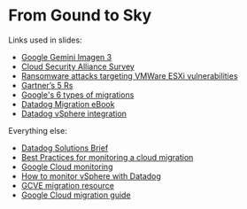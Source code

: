# From Gound to Sky

Links used in slides:
- [Google Gemini Imagen 3](https://deepmind.google/technologies/imagen-3/)
- [Cloud Security Alliance Survey](https://cloudsecurityalliance.org/artifacts/enterprise-resource-planning-and-cloud-adoption)
- [Ransomware attacks targeting VMWare ESXi vulnerabilities](https://thehackernews.com/2024/05/ransomware-attacks-exploit-vmware-esxi.html)
- [Gartner’s 5 Rs](https://www.gartner.com/en/documents/1485116)
- [Google's 6 types of migrations](https://cloud.google.com/architecture/migration-to-gcp-getting-started#types_of_migrations)
- [Datadog Migration eBook](https://www.datadoghq.com/resources/cloud-excellence-gcp-migration-ebook/)
- [Datadog vSphere integration](https://docs.datadoghq.com/integrations/vsphere/?_gl=1*1b2b5qk*_gcl_aw*R0NMLjE3MzQzNjQ2MjUuQ2owS0NRaUF2UC02QmhEeUFSSXNBSjN1djdZRVhWUmpkbVF4VHEydkxQajBRVDZ5SzlMX3dpYjBkcUh4UXptckd4THBqeUFpN0ZZU2diWWFBbGJLRUFMd193Y0I.*_gcl_au*OTM3MzMwMTQ4LjE3Mzk5ODI3MDE.*_ga*MjA4MjMyMTcxNS4xNzQwMDg3ODAx*_ga_KN80RDFSQK*MTc0MDA4NzgwMS4xLjEuMTc0MDA4ODE3MC4wLjAuMjA1MDA5MjAwNA..*_fplc*VWNUd3ZKQ2hGQzhkQXZaYlZxT0xNN0dyNkQyTVhFNUxYSlU1aTNUS1JnQlJlMUxrSThjaXlTOEtWRkhVclB4VG9Qb05BOXVmNWtOd0ZqMGxBS0JFY0ZoVmwzUFk2YmJCSEVBJTJGaEVrSlJ3a1NkemVtN3lnaVlWZnMlMkZaSE9rdyUzRCUzRA..&_ga=2.195282668.1583420023.1740087801-2082321715.1740087801#overview)

Everything else:
- [Datadog Solutions Brief ](https://www.datadoghq.com/resources/gcp-migration-partner-solution-brief/)
- [Best Practices for monitoring a cloud migration](https://www.datadoghq.com/blog/cloud-migration-monitoring/)
- [Google Cloud monitoring](https://www.datadoghq.com/solutions/googlecloud/)
- [How to monitor vSphere with Datadog](https://www.datadoghq.com/blog/vsphere-datadog/)
- [GCVE migration resource](https://cloud.google.com/architecture/vmware-engine-blueprint)
- [Google Cloud migration guide](https://cloud.google.com/architecture/migration-to-gcp-getting-started)
